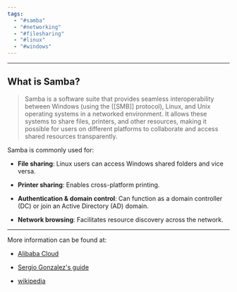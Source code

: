 ```yaml
---
tags:
  - "#samba"
  - "#networking"
  - "#filesharing"
  - "#linux"
  - "#windows"
---
```

---
## What is Samba?

 >Samba is a software suite that provides seamless interoperability between Windows (using the [[SMB]] protocol), Linux, and Unix operating systems in a networked environment. It allows these systems to share files, printers, and other resources, making it possible for users on different platforms to collaborate and access shared resources transparently.
 
 Samba is commonly used for:

- **File sharing**: Linux users can access Windows shared folders and vice versa.
    
- **Printer sharing**: Enables cross-platform printing.
    
- **Authentication & domain control**: Can function as a domain controller (DC) or join an Active Directory (AD) domain.
    
- **Network browsing**: Facilitates resource discovery across the network.
---

More information can be found at:

- [Alibaba Cloud](https://www.alibabacloud.com/blog/what-is-samba_599981)
    
- [Sergio Gonzalez's guide](https://www.sergio-gonzalez.com/doc/10-ldap-samba-cups-pykota/html/samba-que-es.html)
    
- [wikipedia](https://en.wikipedia.org/wiki/Samba_(software))